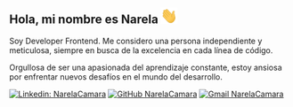 <h2> Hola, mi nombre es Narela <img src="https://raw.githubusercontent.com/ABSphreak/ABSphreak/master/gifs/Hi.gif" width="30px"></h2>

Soy Developer Frontend. Me considero una persona independiente y meticulosa, siempre en busca de la excelencia en cada línea de código. 

Orgullosa de ser una apasionada del aprendizaje constante, estoy ansiosa por enfrentar nuevos desafíos en el mundo del desarrollo.

[![Linkedin: NarelaCamara](https://img.shields.io/badge/-NarelaCamara-blue?style=flatsquare&logo=Linkedin&logoColor=white&link=https://www.linkedin.com/in/narelacamara/)](https://www.linkedin.com/in/narelacamara/)
[![GitHub NarelaCamara](https://img.shields.io/github/followers/NarelaCamara?label=follow&style=social)](https://github.com/NarelaCamara)
[![Gmail NarelaCamara](https://img.shields.io/badge/Gmail-Narela.camara.gmail.com-success)](mailto:Narela.Camara@gmail.com)
